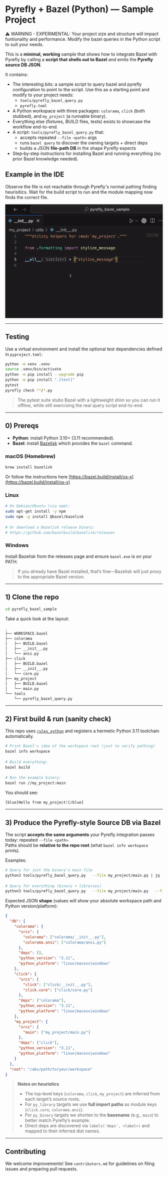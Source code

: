 # Pyrefly + Bazel (Python) — Sample Project

⚠️ WARNING - EXPERIMENTAL: Your project size and structure will impact funtionality and performance. Modify the bazel queries in the Python script to suit your needs.

This is a **minimal, working** sample that shows how to integrate Bazel with Pyrefly by calling a **script that shells out to Bazel** and emits the **Pyrefly source DB JSON**.

It contains:
- The interesting bits: a sample script to query bazel and pyrefly configuration to point to the script. Use this as a starting point and modify to your project needs:
  - `tools/pyrefly_bazel_query.py`
  - `pyrefly.toml`
- A Python workspace with three packages: `colorama`, `click` (both stubbed), and `my_project` (a runnable binary).
- Everything else (fixtures, BUILD files, tests) exists to showcase the workflow end-to-end.
- A script: `tools/pyrefly_bazel_query.py` that:
  - accepts repeated `--file <path>` args
  - runs `bazel query` to discover the owning targets + direct deps
  - builds a JSON **file-path DB** in the shape Pyrefly expects
- Step‑by‑step instructions for installing Bazel and running everything (no prior Bazel knowledge needed).

## Example in the IDE

Observe the file is not reachable through Pyrefly's normal pathing finding heurisitics. Wait for the build script to run and the module mapping now finds the correct file.


![Pyrefly + Bazel IDE walkthrough](ide_sample.gif)

---

## Testing

Use a virtual environment and install the optional test dependencies defined in `pyproject.toml`:

```bash
python -m venv .venv
source .venv/bin/activate
python -m pip install --upgrade pip
python -m pip install ".[test]"
pytest
pyrefly check **/*.py
```

> The pytest suite stubs Bazel with a lightweight shim so you can run it offline, while still exercising the real query script end-to-end.



---

## 0) Prereqs

- **Python**: install Python 3.10+ (3.11 recommended).
- **Bazel**: install [Bazelisk](https://github.com/bazelbuild/bazelisk) which provides the `bazel` command.

### macOS (Homebrew)

```bash
brew install bazelisk
```

Or follow the instructions here [https://bazel.build/install/os-x](https://bazel.build/install/os-x)


### Linux

```bash
# On Debian/Ubuntu (via npm):
sudo apt-get install -y npm
sudo npm -g install @bazel/bazelisk

# Or download a Bazelisk release binary:
# https://github.com/bazelbuild/bazelisk/releases
```

### Windows

Install Bazelisk from the releases page and ensure `bazel.exe` is on your PATH.

> If you already have Bazel installed, that’s fine—Bazelisk will just proxy to the appropriate Bazel version.

---

## 1) Clone the repo

```bash
cd pyrefly_bazel_sample
```

Take a quick look at the layout:

```
.
├── WORKSPACE.bazel
├── colorama
│   ├── BUILD.bazel
│   ├── __init__.py
│   └── ansi.py
├── click
│   ├── BUILD.bazel
│   ├── __init__.py
│   └── core.py
├── my_project
│   ├── BUILD.bazel
│   └── main.py
└── tools
    └── pyrefly_bazel_query.py
```

---

## 2) First build & run (sanity check)

This repo uses [`rules_python`](https://github.com/bazelbuild/rules_python) and registers a hermetic Python 3.11 toolchain automatically.

```bash
# Print Bazel's idea of the workspace root (just to verify pathing)
bazel info workspace

# Build everything:
bazel build 

# Run the example binary:
bazel run //my_project:main
```

You should see:

```
[blue]Hello from my_project![/blue]
```

---

## 3) Produce the Pyrefly-style Source DB via Bazel

The script **accepts the same arguments** your Pyrefly integration passes today: repeated `--file <path>`.  
Paths should be **relative to the repo root** (what `bazel info workspace` prints).

Examples:

```bash
# Query for just the binary's main file
python3 tools/pyrefly_bazel_query.py   --file my_project/main.py | jq .

# Query for everything (binary + libraries)
python3 tools/pyrefly_bazel_query.py   --file my_project/main.py   --file click/core.py   --file colorama/ansi.py | jq .
```

Expected JSON **shape** (values will show your absolute workspace path and Python version/platform):

```json
{
  "db": {
    "colorama": {
      "srcs": {
        "colorama": ["colorama/__init__.py"],
        "colorama.ansi": ["colorama/ansi.py"]
      },
      "deps": [],
      "python_version": "3.11",
      "python_platform": "linux|macosx|windows"
    },
    "click": {
      "srcs": {
        "click": ["click/__init__.py"],
        "click.core": ["click/core.py"]
      },
      "deps": ["colorama"],
      "python_version": "3.11",
      "python_platform": "linux|macosx|windows"
    },
    "my_project": {
      "srcs": {
        "main": ["my_project/main.py"]
      },
      "deps": ["click"],
      "python_version": "3.11",
      "python_platform": "linux|macosx|windows"
    }
  },
  "root": "/abs/path/to/your/workspace"
}
```

> **Notes on heuristics**
>
> - The top‑level keys (`colorama`, `click`, `my_project`) are inferred from each target’s source roots.
> - For `py_library` targets we use **full import paths** as module keys (`click.core`, `colorama.ansi`).
> - For `py_binary` targets we shorten to the **basename** (e.g., `main`) to better match Pyrefly’s example.
> - Direct deps are discovered via `labels('deps', <label>)` and mapped to their inferred dist names.

---

## Contributing

We welcome improvements! See `contributors.md` for guidelines on filing issues and preparing pull requests.
